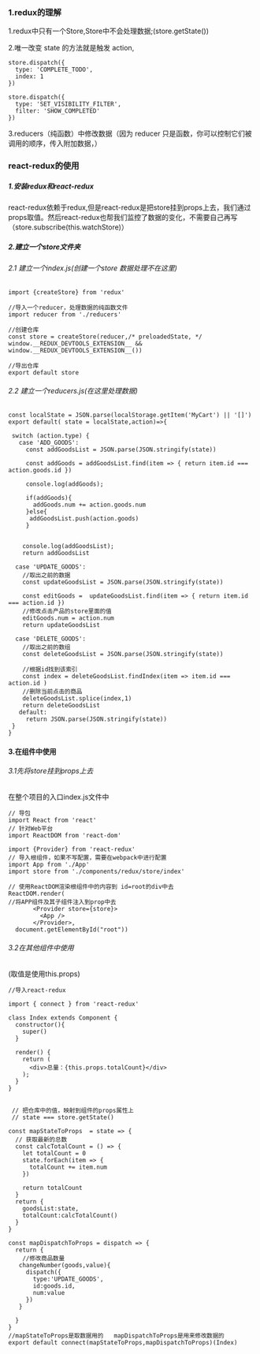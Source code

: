 ###  1.redux的理解
1.redux中只有一个Store,Store中不会处理数据;(store.getState())

2.唯一改变 state 的方法就是触发 action,
```
store.dispatch({
  type: 'COMPLETE_TODO',
  index: 1
})

store.dispatch({
  type: 'SET_VISIBILITY_FILTER',
  filter: 'SHOW_COMPLETED'
})
```
3.reducers（纯函数）中修改数据（因为 reducer 只是函数，你可以控制它们被调用的顺序，传入附加数据，）
### react-redux的使用
##### 1.安装redux和react-redux
react-redux依赖于redux,但是react-redux是把store挂到props上去，我们通过props取值。然后react-redux也帮我们监控了数据的变化，不需要自己再写（store.subscribe(this.watchStore)）

##### 2.建立一个store文件夹
###### 2.1 建立一个index.js(创建一个store 数据处理不在这里)
```
import {createStore} from 'redux'

//导入一个reducer，处理数据的纯函数文件
import reducer from './reducers'

//创建仓库
const store = createStore(reducer,/* preloadedState, */ window.__REDUX_DEVTOOLS_EXTENSION__ && window.__REDUX_DEVTOOLS_EXTENSION__())

//导出仓库
export default store
```
###### 2.2 建立一个reducers.js(在这里处理数据)

```
const localState = JSON.parse(localStorage.getItem('MyCart') || '[]')
export default( state = localState,action)=>{
  
 switch (action.type) {
   case 'ADD_GOODS':
     const addGoodsList = JSON.parse(JSON.stringify(state))
  
     const addGoods = addGoodsList.find(item => { return item.id === action.goods.id })
  
     console.log(addGoods);
     
     if(addGoods){
       addGoods.num += action.goods.num
     }else{
      addGoodsList.push(action.goods)
     }
     
    
    console.log(addGoodsList);
    return addGoodsList

  case 'UPDATE_GOODS':
    //取出之前的数据
    const updateGoodsList = JSON.parse(JSON.stringify(state))

    const editGoods =  updateGoodsList.find(item => { return item.id === action.id })
    //修改点击产品的store里面的值
    editGoods.num = action.num
    return updateGoodsList 
    
  case 'DELETE_GOODS':
    //取出之前的数组
    const deleteGoodsList = JSON.parse(JSON.stringify(state))
    
    //根据id找到该索引
    const index = deleteGoodsList.findIndex(item => item.id === action.id )
    //删除当前点击的商品
    deleteGoodsList.splice(index,1)
    return deleteGoodsList
   default:
     return JSON.parse(JSON.stringify(state))
 }
}
```
#### 3.在组件中使用
###### 3.1先将store挂到props上去
在整个项目的入口index.js文件中
```
// 导包
import React from 'react'
// 针对Web平台
import ReactDOM from 'react-dom'

import {Provider} from 'react-redux'
// 导入根组件，如果不写配置，需要在webpack中进行配置
import App from './App'
import store from './components/redux/store/index'

// 使用ReactDOM渲染根组件中的内容到 id=root的div中去
ReactDOM.render(
//将APP组件及其子组件注入到prop中去
       <Provider store={store}>
         <App />
       </Provider>,
  document.getElementById("root"))
```
###### 3.2在其他组件中使用
(取值是使用this.props)
```
//导入react-redux

import { connect } from 'react-redux'

class Index extends Component {
  constructor(){
    super()
  }

  render() {
    return (
      <div>总量：{this.props.totalCount}</div>
    );
  }
}


 // 把仓库中的值，映射到组件的props属性上
 // state === store.getState()

const mapStateToProps  = state => {
  // 获取最新的总数
  const calcTotalCount = () => {
    let totalCount = 0
    state.forEach(item => {
      totalCount += item.num
    })

    return totalCount
  }
  return {
    goodsList:state,
    totalCount:calcTotalCount()
  }
}

const mapDispatchToProps = dispatch => {
  return {
    //修改商品数量
   changeNumber(goods,value){
     dispatch({
       type:'UPDATE_GOODS',
       id:goods.id,
       num:value
     })
   }

  }
}
//mapStateToProps是取数据用的   mapDispatchToProps是用来修改数据的
export default connect(mapStateToProps,mapDispatchToProps)(Index)
```
